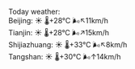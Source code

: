 Today weather:  
Beijing: ☀️   🌡️+28°C 🌬️↖11km/h  
Tianjin: ☀️   🌡️+28°C 🌬️↗15km/h  
Shijiazhuang: ☀️   🌡️+33°C 🌬️↖8km/h  
Tangshan: ☀️   🌡️+30°C 🌬️↑14km/h  
